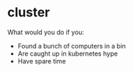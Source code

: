 # cluster

What would you do if you:
- Found a bunch of computers in a bin
- Are caught up in kubernetes hype
- Have spare time
